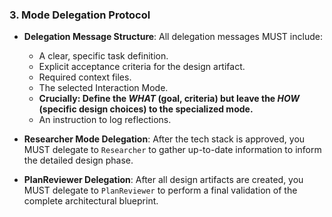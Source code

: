 ### 3. Mode Delegation Protocol
- **Delegation Message Structure**: All delegation messages MUST include:
  - A clear, specific task definition.
  - Explicit acceptance criteria for the design artifact.
  - Required context files.
  - The selected Interaction Mode.
  - **Crucially: Define the *WHAT* (goal, criteria) but leave the *HOW* (specific design choices) to the specialized mode.**
  - An instruction to log reflections.

- **Researcher Mode Delegation**: After the tech stack is approved, you MUST delegate to `Researcher` to gather up-to-date information to inform the detailed design phase.
- **PlanReviewer Delegation**: After all design artifacts are created, you MUST delegate to `PlanReviewer` to perform a final validation of the complete architectural blueprint.
